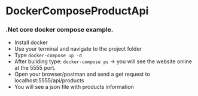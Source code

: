 # DockerComposeProductApi

### .Net core docker compose example.
* Install docker
* Use your terminal and navigate to the project folder
* Type `docker-compose up -d`
* After building type: `docker-compose ps` -> you will see the website online at the 5555 port.
* Open your browser/postman and send a get request to localhost:5555/api/products
* You will see a json file with products information

